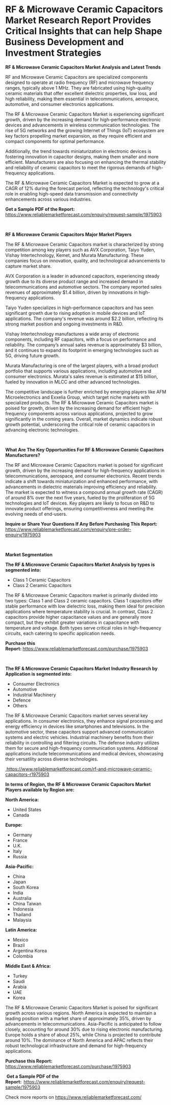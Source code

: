<p><h1>RF & Microwave Ceramic Capacitors Market Research Report Provides Critical Insights that can help Shape Business Development and Investment Strategies</h1></p><p><strong>RF & Microwave Ceramic Capacitors Market Analysis and Latest Trends</strong></p>
<p><p>RF and Microwave Ceramic Capacitors are specialized components designed to operate at radio frequency (RF) and microwave frequency ranges, typically above 1 MHz. They are fabricated using high-quality ceramic materials that offer excellent dielectric properties, low loss, and high reliability, making them essential in telecommunications, aerospace, automotive, and consumer electronics applications.</p><p>The RF & Microwave Ceramic Capacitors Market is experiencing significant growth, driven by the increasing demand for high-performance electronic devices and advancements in wireless communication technologies. The rise of 5G networks and the growing Internet of Things (IoT) ecosystem are key factors propelling market expansion, as they require efficient and compact components for optimal performance.</p><p>Additionally, the trend towards miniaturization in electronic devices is fostering innovation in capacitor designs, making them smaller and more efficient. Manufacturers are also focusing on enhancing the thermal stability and reliability of ceramic capacitors to meet the rigorous demands of high-frequency applications. </p><p>The RF & Microwave Ceramic Capacitors Market is expected to grow at a CAGR of 12% during the forecast period, reflecting the technology's critical role in enabling high-speed data transmission and connectivity enhancements across various industries.</p></p>
<p><strong>Get a Sample PDF of the Report:&nbsp;</strong> <a href="https://www.reliablemarketforecast.com/enquiry/request-sample/1975903?utm_campaign=2219&utm_medium=2&utm_source=Github&utm_content=ia&utm_term=13022025&utm_id=rf-microwave-ceramic-capacitors">https://www.reliablemarketforecast.com/enquiry/request-sample/1975903</a></p>
<p>&nbsp;</p>
<p><strong>RF & Microwave Ceramic Capacitors Major Market Players</strong></p>
<p><p>The RF & Microwave Ceramic Capacitors market is characterized by strong competition among key players such as AVX Corporation, Taiyo Yuden, Vishay Intertechnology, Kemet, and Murata Manufacturing. These companies focus on innovation, quality, and technological advancements to capture market share.</p><p>AVX Corporation is a leader in advanced capacitors, experiencing steady growth due to its diverse product range and increased demand in telecommunications and automotive sectors. The company reported sales revenues of approximately $1.4 billion, driven by innovations in high-frequency applications.</p><p>Taiyo Yuden specializes in high-performance capacitors and has seen significant growth due to rising adoption in mobile devices and IoT applications. The company's revenue was around $2.2 billion, reflecting its strong market position and ongoing investments in R&D.</p><p>Vishay Intertechnology manufactures a wide array of electronic components, including RF capacitors, with a focus on performance and reliability. The company’s annual sales revenue is approximately $3 billion, and it continues to expand its footprint in emerging technologies such as 5G, driving future growth.</p><p>Murata Manufacturing is one of the largest players, with a broad product portfolio that supports various applications, including automotive and consumer electronics. Murata's sales revenue is estimated at $15 billion, fueled by innovation in MLCC and other advanced technologies.</p><p>The competitive landscape is further enriched by emerging players like AFM Microelectronics and Exxelia Group, which target niche markets with specialized products. The RF & Microwave Ceramic Capacitors market is poised for growth, driven by the increasing demand for efficient high-frequency components across various applications, projected to grow significantly in the coming years. Overall, market dynamics indicate robust growth potential, underscoring the critical role of ceramic capacitors in advancing electronic technologies.</p></p>
<p>&nbsp;</p>
<p><strong>What Are The Key Opportunities For RF & Microwave Ceramic Capacitors Manufacturers?</strong></p>
<p><p>The RF and Microwave Ceramic Capacitors market is poised for significant growth, driven by the increasing demand for high-frequency applications in telecommunications, aerospace, and consumer electronics. Recent trends indicate a shift towards miniaturization and enhanced performance, with advancements in dielectric materials improving efficiency and reliability. The market is expected to witness a compound annual growth rate (CAGR) of around 8% over the next five years, fueled by the proliferation of 5G technologies and IoT devices. Key players are likely to focus on R&D to innovate product offerings, ensuring competitiveness and meeting the evolving needs of end-users.</p></p>
<p><strong>Inquire or Share Your Questions If Any Before Purchasing This Report:</strong> <a href="https://www.reliablemarketforecast.com/enquiry/pre-order-enquiry/1975903?utm_campaign=2219&utm_medium=2&utm_source=Github&utm_content=ia&utm_term=13022025&utm_id=rf-microwave-ceramic-capacitors">https://www.reliablemarketforecast.com/enquiry/pre-order-enquiry/1975903</a></p>
<p>&nbsp;</p>
<p><strong>Market Segmentation</strong></p>
<p><strong>The RF & Microwave Ceramic Capacitors Market Analysis by types is segmented into:</strong></p>
<p><ul><li>Class 1 Ceramic Capacitors</li><li>Class 2 Ceramic Capacitors</li></ul></p>
<p><p>The RF & Microwave Ceramic Capacitors market is primarily divided into two types: Class 1 and Class 2 ceramic capacitors. Class 1 capacitors offer stable performance with low dielectric loss, making them ideal for precision applications where temperature stability is crucial. In contrast, Class 2 capacitors provide higher capacitance values and are generally more compact, but they exhibit greater variations in capacitance with temperature and voltage. Both types serve critical roles in high-frequency circuits, each catering to specific application needs.</p></p>
<p><strong>Purchase this Report:&nbsp;</strong><a href="https://www.reliablemarketforecast.com/purchase/1975903?utm_campaign=2219&utm_medium=2&utm_source=Github&utm_content=ia&utm_term=13022025&utm_id=rf-microwave-ceramic-capacitors">https://www.reliablemarketforecast.com/purchase/1975903</a></p>
<p>&nbsp;</p>
<p><strong>The RF & Microwave Ceramic Capacitors Market Industry Research by Application is segmented into:</strong></p>
<p><ul><li>Consumer Electronics</li><li>Automotive</li><li>Industrial Machinery</li><li>Defence</li><li>Others</li></ul></p>
<p><p>The RF & Microwave Ceramic Capacitors market serves several key applications. In consumer electronics, they enhance signal processing and energy efficiency in devices like smartphones and televisions. In the automotive sector, these capacitors support advanced communication systems and electric vehicles. Industrial machinery benefits from their reliability in controlling and filtering circuits. The defense industry utilizes them for secure and high-frequency communication systems. Additional applications include telecommunications and medical devices, showcasing their versatility across diverse technologies.</p></p>
<p><a href="https://www.reliablemarketforecast.com/rf-and-microwave-ceramic-capacitors-r1975903?utm_campaign=2219&utm_medium=2&utm_source=Github&utm_content=ia&utm_term=13022025&utm_id=rf-microwave-ceramic-capacitors">&nbsp;https://www.reliablemarketforecast.com/rf-and-microwave-ceramic-capacitors-r1975903</a></p>
<p><strong>In terms of Region, the RF & Microwave Ceramic Capacitors Market Players available by Region are:</strong></p>
<p>
    <p> <strong> North America: </strong>
        <ul>
            <li>United States</li>
            <li>Canada</li>
        </ul>
        </p> 
    <p> <strong> Europe: </strong>
        <ul>
            <li>Germany</li>
            <li>France</li>
            <li>U.K.</li>
            <li>Italy</li>
            <li>Russia</li>
        </ul>
        </p> 
    <p> <strong> Asia-Pacific: </strong>
        <ul>
            <li>China</li>
            <li>Japan</li>
            <li>South Korea</li>
            <li>India</li>
            <li>Australia</li>
            <li>China Taiwan</li>
            <li>Indonesia</li>
            <li>Thailand</li>
            <li>Malaysia</li>
        </ul>
        </p> 
    <p> <strong> Latin America: </strong>
        <ul>
            <li>Mexico</li>
            <li>Brazil</li>
            <li>Argentina Korea</li>
            <li>Colombia</li>
        </ul>
        </p> 
    <p> <strong> Middle East & Africa: </strong>
        <ul>
            <li>Turkey</li>
            <li>Saudi</li>
            <li>Arabia</li>
            <li>UAE</li>
            <li>Korea</li>
        </ul>
    </p>
    </p>
<p><p>The RF & Microwave Ceramic Capacitors Market is poised for significant growth across various regions. North America is expected to maintain a leading position with a market share of approximately 35%, driven by advancements in telecommunications. Asia-Pacific is anticipated to follow closely, accounting for around 30% due to rising electronic manufacturing. Europe holds a share of about 25%, while China is projected to contribute around 10%. The dominance of North America and APAC reflects their robust technological infrastructure and demand for high-frequency applications.</p></p>
<p><strong>Purchase this Report: </strong><a href="https://www.reliablemarketforecast.com/purchase/1975903?utm_campaign=2219&utm_medium=2&utm_source=Github&utm_content=ia&utm_term=13022025&utm_id=rf-microwave-ceramic-capacitors">https://www.reliablemarketforecast.com/purchase/1975903</a></p>
<p>&nbsp;<strong>Get a Sample PDF of the Report:&nbsp;&nbsp;</strong><a href="https://www.reliablemarketforecast.com/enquiry/request-sample/1975903?utm_campaign=2219&utm_medium=2&utm_source=Github&utm_content=ia&utm_term=13022025&utm_id=rf-microwave-ceramic-capacitors">https://www.reliablemarketforecast.com/enquiry/request-sample/1975903</a></p>
<p><strong></strong></p>
<p>Check more reports on <a href="https://www.reliablemarketforecast.com/?utm_campaign=2219&utm_medium=2&utm_source=Github&utm_content=ia&utm_term=13022025&utm_id=rf-microwave-ceramic-capacitors">https://www.reliablemarketforecast.com/</a></p>